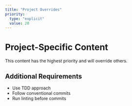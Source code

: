 ```yaml
---
title: "Project Overrides"
priority:
  type: "explicit"
  value: 20
---
```


# Project-Specific Content

This content has the highest priority and will override others.

## Additional Requirements

- Use TDD approach
- Follow conventional commits
- Run linting before commits